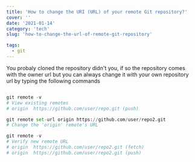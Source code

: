 ```yaml
---
title: 'How to change the URI (URL) of your remote Git repository?'
cover: ''
date: '2021-01-14'
category: 'tech'
slug: 'how-to-change-the-url-of-remote-git-repository'

tags:
  - git
---
```


You probaly cloned the repository didn't you, if so the repository comes with the owner url but you can always change it with your own repository url by typing the following commands

```py

git remote -v
# View existing remotes
# origin  https://github.com/user/repo.git (push)

git remote set-url origin https://github.com/user/repo2.git
# Change the 'origin' remote's URL

git remote -v
# Verify new remote URL
# origin  https://github.com/user/repo2.git (fetch)
# origin  https://github.com/user/repo2.git (push)

```
